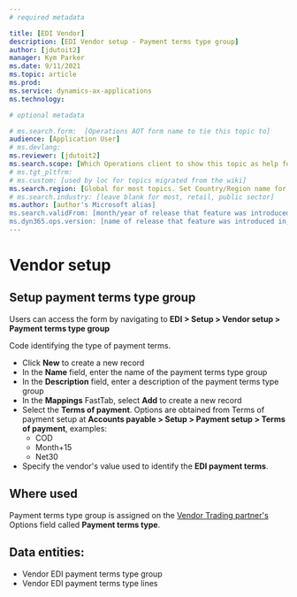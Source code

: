```yaml
---
# required metadata

title: [EDI Vendor]
description: [EDI Vendor setup - Payment terms type group]
author: [jdutoit2]
manager: Kym Parker
ms.date: 9/11/2021
ms.topic: article
ms.prod: 
ms.service: dynamics-ax-applications
ms.technology: 

# optional metadata

# ms.search.form:  [Operations AOT form name to tie this topic to]
audience: [Application User]
# ms.devlang: 
ms.reviewer: [jdutoit2]
ms.search.scope: [Which Operations client to show this topic as help for, to be set by content strategist, see list here: https://microsoft.sharepoint.com/teams/DynDoc/_layouts/15/WopiFrame.aspx?sourcedoc={23419e1c-eb64-42e9-aa9b-79875b428718}&action=edit&wd=target%28Core%20Dynamics%20AX%20CP%20requirements%2Eone%7C4CC185C0%2DEFAA%2D42CD%2D94B9%2D8F2A45E7F61A%2FVersions%20list%20for%20docs%20topics%7CC14BE630%2D5151%2D49D6%2D8305%2D554B5084593C%2F%29]
# ms.tgt_pltfrm: 
# ms.custom: [used by loc for topics migrated from the wiki]
ms.search.region: [Global for most topics. Set Country/Region name for localizations]
# ms.search.industry: [leave blank for most, retail, public sector]
ms.author: [author's Microsoft alias]
ms.search.validFrom: [month/year of release that feature was introduced in, in format yyyy-mm-dd]
ms.dyn365.ops.version: [name of release that feature was introduced in, see list here: https://microsoft.sharepoint.com/teams/DynDoc/_layouts/15/WopiFrame.aspx?sourcedoc={23419e1c-eb64-42e9-aa9b-79875b428718}&action=edit&wd=target%28Core%20Dynamics%20AX%20CP%20requirements%2Eone%7C4CC185C0%2DEFAA%2D42CD%2D94B9%2D8F2A45E7F61A%2FVersions%20list%20for%20docs%20topics%7CC14BE630%2D5151%2D49D6%2D8305%2D554B5084593C%2F%29]
---
```


# Vendor setup
## Setup payment terms type group

Users can access the form by navigating to **EDI > Setup > Vendor setup > Payment terms type group**

Code identifying the type of payment terms. <br>

- Click **New** to create a new record
-	In the **Name** field, enter the name of the payment terms type group
-	In the **Description** field, enter a description of the payment terms type group
-	In the **Mappings** FastTab, select **Add** to create a new record
-	Select the **Terms of payment**. Options are obtained from Terms of payment setup at **Accounts payable > Setup > Payment setup > Terms of payment**, examples: <br>
    - COD
    - Month+15
    - Net30
-	Specify the vendor's value used to identify the **EDI payment terms**.

## Where used
Payment terms type group is assigned on the [Vendor Trading partner's](../Trading%20partner.md) Options field called **Payment terms type**.

## Data entities:
- Vendor EDI payment terms type group
- Vendor EDI payment terms type lines
